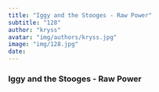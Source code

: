 ```yaml
---
title: "Iggy and the Stooges - Raw Power"
subtitle: "128"
author: "kryss"
avatar: "img/authors/kryss.jpg"
image: "img/128.jpg"
date:
---
```


### Iggy and the Stooges - Raw Power
